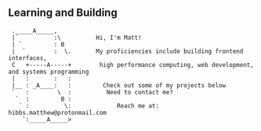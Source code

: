 <html>
   <body>
      <h2 align="left">Learning and Building</h2>   
      
```ascii 
 ._____A_____,         
 |`          :\          Hi, I'm Matt!
 | `         : B         
 |  `        :  \.       My proficiencies include building frontend interfaces,    
 C   +-----A-----+        high performance computing, web development, and systems programming  
 |   :       :   :          
 |__ : _A____:   :         Check out some of my projects below  
 `   :        \  :          Need to contact me?
  `  :         B :             
   ` :          \:             Reach me at: hibbs.matthew@protonmail.com 
    `:_____A_____>
```
      
   </body>
</html>
